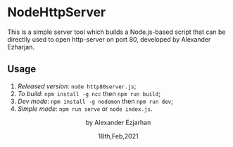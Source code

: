 # NodeHttpServer
This is a simple server tool which builds a Node.js-based script that can be directlly used to open http-server on port 80, developed by Alexander Ezharjan.

## Usage
1. *Released version*: `node http80server.js`;
2. *To build*: `npm install -g ncc` then `npm run build`;
3. *Dev mode*: `npm install -g nodemon` then `npm run dev`;
4. *Simple mode*: `npm run serve` or `node index.js`.

<p align="center">by Alexander Ezjarhan</p>
<p align="center">18th,Feb,2021</p>

